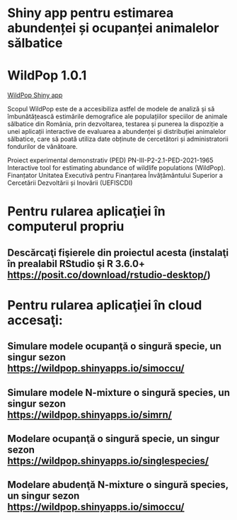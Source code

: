 # Shiny app pentru estimarea abundenței și ocupanței animalelor sălbatice
# WildPop 1.0.1
 [WildPop Shiny app](https://wildpop.ccmesi.ro/)
 
 Scopul WildPop este de a accesibiliza astfel de modele de analiză și să îmbunătățească estimările demografice ale populațiilor speciilor de animale sălbatice din România, prin dezvoltarea, testarea și punerea la dispoziție a unei aplicații interactive de evaluarea a abundenței și distribuției animalelor sălbatice, care să poată utiliza date obținute de cercetători și administratorii fondurilor de vânătoare.

Proiect experimental demonstrativ (PED) PN-III-P2-2.1-PED-2021-1965 Interactive tool for estimating abundance of wildlife populations (WildPop). Finanțator Unitatea Executivă pentru Finanțarea Învățământului Superior a Cercetării Dezvoltării și Inovării (UEFISCDI)

# Pentru rularea aplicaţiei în computerul propriu 

## Descărcaţi fişierele din proiectul acesta (instalaţi în prealabil RStudio şi R 3.6.0+ https://posit.co/download/rstudio-desktop/)

# Pentru rularea aplicaţiei în cloud accesaţi:

## Simulare modele ocupanţă o singură specie, un singur sezon https://wildpop.shinyapps.io/simoccu/ 
## Simulare modele N-mixture o singură species, un singur sezon https://wildpop.shinyapps.io/simrn/
## Modelare ocupanţă o singură specie, un singur sezon https://wildpop.shinyapps.io/singlespecies/
## Modelare abudenţă N-mixture o singură species, un singur sezon https://wildpop.shinyapps.io/simoccu/
